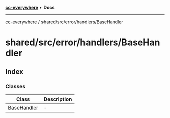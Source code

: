 [**cc-everywhere**](../../../../../index.md) • **Docs**

***

[cc-everywhere](../../../../../index.md) / shared/src/error/handlers/BaseHandler

# shared/src/error/handlers/BaseHandler

## Index

### Classes

| Class | Description |
| ------ | ------ |
| [BaseHandler](classes/BaseHandler.md) | - |
